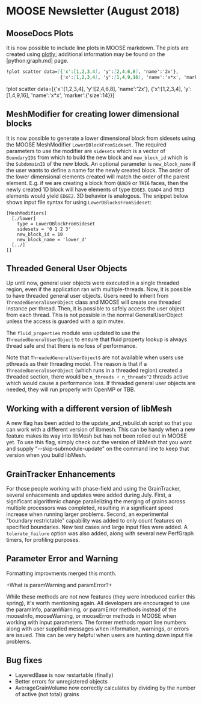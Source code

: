 # MOOSE Newsletter (August 2018)

## MooseDocs Plots

It is now possible to include line plots in MOOSE markdown. The plots are created using
[plotly]; additional information may be found on the [python:graph.md] page.

```markdown
!plot scatter data=[{'x':[1,2,3,4], 'y':[2,4,6,8], 'name':'2x'},
                    {'x':[1,2,3,4], 'y':[1,4,9,16], 'name':'x*x', 'marker':{'size':14}}]
```

!plot scatter data=[{'x':[1,2,3,4], 'y':[2,4,6,8], 'name':'2x'},
                    {'x':[1,2,3,4], 'y':[1,4,9,16], 'name':'x*x', 'marker':{'size':14}}]

## MeshModifier for creating lower dimensional blocks

It is now possible to generate a lower dimensional block from sidesets using the
MOOSE MeshModifier `LowerDBlockFromSideset`. The required parameters to use the
modifier are `sidesets` which is a vector of `BoundaryID`s from which to build
the new block and `new_block_id` which is the `SubdomainID` of the new block. An
optional parameter is `new_block_name` if the user wants to define a name for
the newly created block. The order of the lower dimensional elements created
will match the order of the parent element. E.g. if we are creating a block from
`QUAD9` or `TRI6` faces, then the newly created 1D block will have elements of type
`EDGE3`. `QUAD4` and `TRI3` elements would yield `EDGE2`. 3D behavior is
analogous. The snippet below shows input file syntax for using
`LowerDBlocksFromSideset`:

```
[MeshModifiers]
  [./lower]
    type = LowerDBlockFromSideset
    sidesets = '0 1 2 3'
    new_block_id = 10
    new_block_name = 'lower_d'
  [../]
[]
```


## Threaded General User Objects

Up until now, general user objects were executed in a single threaded region, even if the
application ran with multiple-threads.  Now, it is possible to have threaded general user objects.
Users need to inherit from `ThreadedGeneralUserObject` class and MOOSE will create one threaded
instance per thread. Then, it is possible to safely access the user object from each thread. This
is not possible in the normal GeneralUserObject unless the access is guarded with a spin mutex.

The `fluid_properties` module was updated to use the `ThreadedGeneralUserObject` to ensure that
fluid property lookup is always thread safe and that there is no loss of performance.

Note that `ThreadedGeneralUserObject`s are not available when users use pthreads as their threading
model. The reason is that if a `ThreadedGeneralUserObject` (which runs in a threaded region) created
a threaded section, there would be `n_threads + n_threads^2` threads active which would cause a
performance loss.  If threaded general user objects are needed, they will run properly with OpenMP
or TBB.

[plotly]: https://plot.ly/

## Working with a different version of libMesh

A new flag has been added to the update_and_rebuild.sh script so that you can work with a different
version of libmesh. This can be handy when a new feature makes its way into libMesh but has not
been rolled out in MOOSE yet. To use this flag, simply check out the version of libMesh that you want
and supply "--skip-submodule-update" on the command line to keep that version when you build libMesh.

## GrainTracker Enhancements

For those people working with phase-field and using the GrainTracker, several enhacements and updates
were added during July. First, a significant algorithmic change parallelizing the merging of
grains across multiple processors was completed, resulting in a significant speed increase when running
larger problems. Second, an experimental "boundary restrictable" capability was added to only
count features on specified boundaries. New test cases and large input files were
added. A `tolerate_failure` option was also added, along with several new PerfGraph timers, for profiling
purposes.

## Parameter Error and Warning

Formatting improvments merged this month.

+What is paramWarning and paramError?+

While these methods are not new features (they were introduced earlier this spring), it's worth
mentioning again. All developers are encouraged to use the paramInfo, paramWarning, or paramError
methods instead of the mooseInfo, mooseWarning, or mooseError methods in MOOSE when working with input
parameters. The former methods report line numbers along with user supplied messages when information,
warnings, or errors are issued. This can be very helpful when users are hunting down input file
problems.

## Bug fixes

- LayeredBase is now restartable (finally)
- Better errors for unregistered objects
- AverageGrainVolume now correctly calculates by dividing by the number of active (not total) grains
